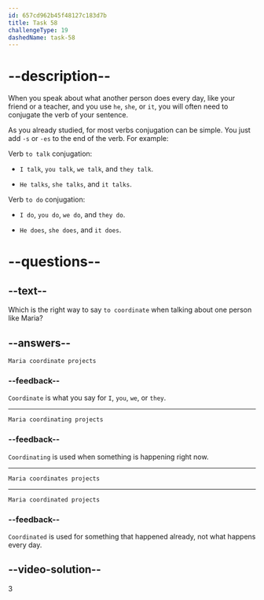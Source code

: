 ```yaml
---
id: 657cd962b45f48127c183d7b
title: Task 58
challengeType: 19
dashedName: task-58
---
```


# --description--

When you speak about what another person does every day, like your friend or a teacher, and you use `he`, `she`, or `it`, you will often need to conjugate the verb of your sentence. 

As you already studied, for most verbs conjugation can be simple. You just add `-s` or `-es` to the end of the verb. For example:

Verb `to talk` conjugation:

- `I talk`, `you talk`, `we talk`, and `they talk`.

- `He talks`, `she talks`, and `it talks`.

Verb `to do` conjugation:

- `I do`, `you do`, `we do`, and `they do`.

- `He does`, `she does`, and `it does`.

# --questions--

## --text--

Which is the right way to say `to coordinate` when talking about one person like Maria?

## --answers--

`Maria coordinate projects`

### --feedback--

`Coordinate` is what you say for `I`, `you`, `we`, or `they`.

---

`Maria coordinating projects`

### --feedback--

`Coordinating` is used when something is happening right now.

---

`Maria coordinates projects`

---

`Maria coordinated projects`

### --feedback--

`Coordinated` is used for something that happened already, not what happens every day.

## --video-solution--

3
